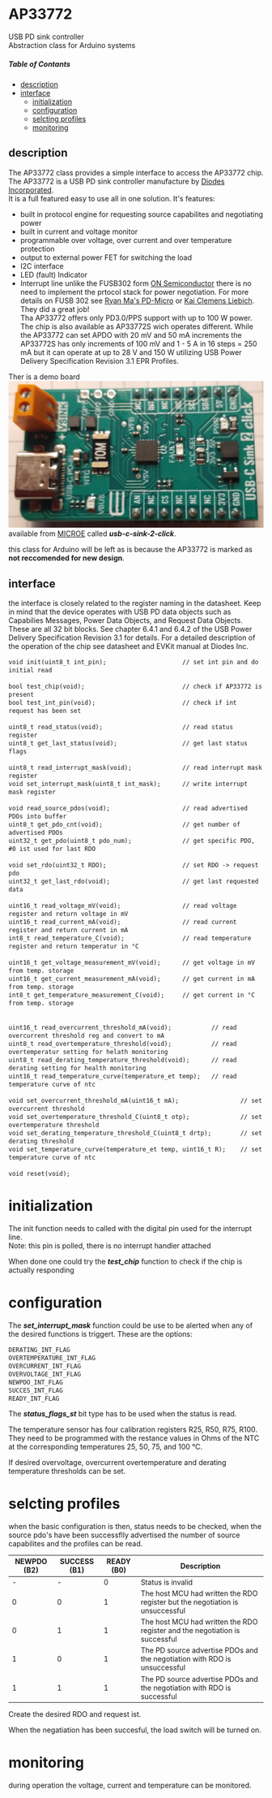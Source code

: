 # AP33772
USB PD sink controller  
Abstraction class for Arduino systems

##### Table of Contants
- [description](#description)
- [interface](#interface)
    - [initialization](#initialization)
	- [configuration](#configuration)
	- [selcting profiles](#selcting.profiles)
	- [monitoring](#monitoring)
	
## description
The AP33772 class provides a simple interface to access the AP33772 chip.  
The AP33772 is a USB PD sink controller manufacture by [Diodes Incorporated](https://www.diodes.com/).  
It is a full featured easy to use all in one solution. It's features:
- built in protocol engine for requesting source capabilites and negotiating power
- built in current and voltage monitor
- programmable over voltage, over current and over temperature protection
- output to external power FET for switching the load
- I2C interface
- LED (fault) Indicator
- Interrupt line
unlike the FUSB302 form [ON Semiconductor](https://www.onsemi.com/) there is no need to implement 
the prtocol stack for power negotiation. For more details on FUSB 302 see 
[Ryan Ma's PD-Micro](https://github.com/ryan-ma/PD_Micro) or 
[Kai Clemens Liebich](https://github.com/kcl93/fusb302_arduino). They did a  great job!  
Tha AP33772 offers only PD3.0/PPS support with up to 100 W power. The chip is also available
as AP33772S wich operates different. While the AP33772 can set APDO with 20 mV and 50 mA increments
the AP33772S has only increments of 100 mV and 1 - 5 A in 16 steps = 250 mA but it can operate at up 
to 28 V and 150 W utilizing USB Power Delivery Specification Revision 3.1 EPR Profiles.

Ther is a demo board 
![USB-C sink 2 click](./img/USB-C_sink_2_click.jpg)  
available from [MICROE](https://www.mikroe.com/) called ***usb-c-sink-2-click***.  

this class for Arduino will be left as is because the AP33772 is marked as **not reccomended for new design**.  

## interface
the interface is closely related to the register naming in the datasheet. Keep in mind that the device operates
with USB PD data objects such as Capabilies Messages, Power Data Objects, and Request Data Objects. These are all
32 bit blocks. See chapter 6.4.1 and 6.4.2 of the USB Power Delivery Specification Revision 3.1 for details.
For a detailed description of the operation of the chip see datasheet and EVKit manual at Diodes Inc.


```
void init(uint8_t int_pin);						// set int pin and do initial read

bool test_chip(void);							// check if AP33772 is present   
bool test_int_pin(void);						// check if int request has been set
	
uint8_t read_status(void);						// read status register
uint8_t get_last_status(void);					// get last status flags

uint8_t read_interrupt_mask(void);				// read interrupt mask register
void set_interrupt_mask(uint8_t int_mask);		// write interrupt mask register

void read_source_pdos(void);					// read advertised PDOs into buffer
uint8_t get_pdo_cnt(void);						// get number of advertised PDOs
uint32_t get_pdo(uint8_t pdo_num);				// get specific PDO, #0 ist used for last RDO

void set_rdo(uint32_t RDO);						// set RDO -> request pdo
uint32_t get_last_rdo(void);                    // get last requested data

uint16_t read_voltage_mV(void);					// read voltage register and return voltage in mV
uint16_t read_current_mA(void);					// read current register and return current in mA
int8_t read_temperature_C(void);				// read temperature register and return temperatur in °C

uint16_t get_voltage_measurement_mV(void);		// get voltage in mV from temp. storage 
uint16_t get_current_measurement_mA(void);		// get current in mA from temp. storage
int8_t get_temperature_measurement_C(void);		// get current in °C from temp. storage


uint16_t read_overcurrent_threshold_mA(void);			// read overcurrent threshold reg and convert to mA
uint8_t read_overtemperature_threshold(void);			// read overtemperatur setting for helath monitoring
uint8_t read_derating_temperature_threshold(void);		// read derating setting for health monitoring
uint16_t read_temperature_curve(temperature_et temp);	// read temperature curve of ntc

void set_overcurrent_threshold_mA(uint16_t mA);					// set overcurrent threshold
void set_overtemperature_threshold_C(uint8_t otp);				// set overtemperature threshold
void set_derating_temperature_threshold_C(uint8_t drtp);		// set derating threshold
void set_temperature_curve(temperature_et temp, uint16_t R);	// set temperature curve of ntc

void reset(void);								
```
# initialization
The init function needs to called with the digital pin used for the interrupt line.  
Note: this pin is polled, there is no interrupt handler attached

When done one could try the ***test_chip*** function to check if the chip is actually responding  

# configuration
The ***set_interrupt_mask*** function could be use to be alerted when any of the desired functions
is triggert. 
These are the options:  
```
DERATING_INT_FLAG			
OVERTEMPERATURE_INT_FLAG
OVERCURRENT_INT_FLAG		
OVERVOLTAGE_INT_FLAG		
NEWPDO_INT_FLAG			
SUCCES_INT_FLAG			
READY_INT_FLAG				
```
The ***status_flags_st*** bit type has to be used when the status is read.  

The temperature sensor has four calibration registers R25, R50, R75, R100.  They need to be programmed with 
the restance values in Ohms of the NTC at the corresponding temperatures 25, 50, 75, and 100 °C.  

If desired overvoltage, overcurrent overtemperature and derating temperature thresholds can be set.

# selcting profiles

when the basic configuration is then, status needs to be checked, when the source pdo's have been successflly
advertised the number of source capabilites and the profiles can be read.

|NEWPDO (B2)|SUCCESS (B1)|READY (B0)|Description|
|------|-------|-----|----------|
|   -  |   -   |  0  | Status is invalid |
|   0  |   0   |  1  | The host MCU had written the RDO register but the negotiation is unsuccessful |
|   0  |   1   |  1  | The host MCU had written the RDO register and the negotiation is successful |
|   1  |   0   |  1  | The PD source advertise PDOs and the negotiation with RDO is unsuccessful |
|   1  |   1   |  1  | The PD source advertise PDOs and the negotiation with RDO is successful |

 
Create the desired RDO and request ist.

When the negatiation has been succesful, the load switch will be turned on.

# monitoring
during operation the voltage, current and temperature can be monitored.



